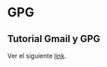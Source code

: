# GPG

## Tutorial Gmail y GPG

Ver el siguiente [link](https://hacking-etico.com/2017/07/12/pgp-quiero-puedo/).

